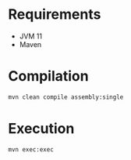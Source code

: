 # Requirements

* JVM 11
* Maven

# Compilation

```bash
mvn clean compile assembly:single
```

# Execution

```bash
mvn exec:exec
```
